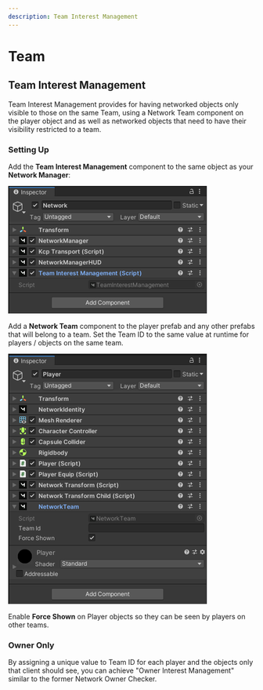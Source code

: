 ```yaml
---
description: Team Interest Management
---
```


# Team

## Team Interest Management

Team Interest Management provides for having networked objects only visible to those on the same Team, using a Network Team component on the player object and as well as networked objects that need to have their visibility restricted to a team.

### Setting Up

Add the **Team Interest Management** component to the same object as your **Network Manager**:

![](<../../.gitbook/assets/image (118).png>)

Add a **Network Team** component to the player prefab and any other prefabs that will belong to a team.  Set the Team ID to the same value at runtime for players / objects on the same team.

![](<../../.gitbook/assets/image (123).png>)

Enable **Force Shown** on Player objects so they can be seen by players on other teams.

### Owner Only

By assigning a unique value to Team ID for each player and the objects only that client should see, you can achieve "Owner Interest Management" similar to the former Network Owner Checker.&#x20;

